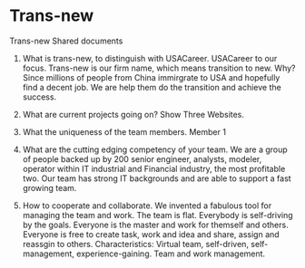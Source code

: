 Trans-new
=========

Trans-new Shared documents

1. What is trans-new, to distinguish with USACareer.
USACareer to our focus. Trans-new is our firm name, which means transition to new.
Why? Since millions of people from China immirgrate to USA and hopefully find a decent job. We are help them do the transition and achieve the success.

2. What are current projects going on?
Show Three Websites.

3. What the uniqueness of the team members.
Member 1

4. What are the cutting edging competency of your team.
We are a group of people backed up by 200 senior engineer, analysts, modeler, operator within IT industrial and Financial industry, the most profitable two.
Our team has strong IT backgrounds and are able to support a fast growing team.

5. How to cooperate and collaborate. 
We invented a fabulous tool for managing the team and work.
The team is flat. Everybody is self-driving by the goals. Everyone is the master and work for themself and others.
Everyone is free to create task, work and idea and share, assign and reassgin to others.
Characteristics: Virtual team, self-driven, self-management, experience-gaining.
Team and work management.

